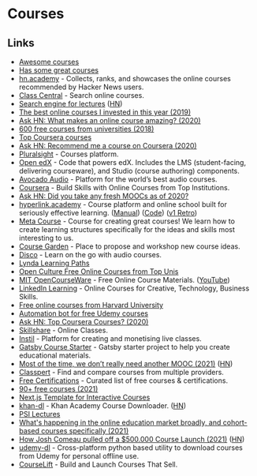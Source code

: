 # Courses

## Links

- [Awesome courses](https://github.com/learn-anything/courses)
- [Has some great courses](http://computing.dcu.ie/~humphrys/)
- [hn.academy](https://hn.academy/) - Collects, ranks, and showcases the online courses recommended by Hacker News users.
- [Class Central](https://www.classcentral.com/) - Search online courses.
- [Search engine for lectures](https://www.findlectures.com/) ([HN](https://news.ycombinator.com/item?id=14484549))
- [The best online courses I invested in this year (2019)](https://mariepoulin.com/blog/the-best-investments-i-made-in-my-business-this-year/)
- [Ask HN: What makes an online course amazing? (2020)](https://news.ycombinator.com/item?id=22580520)
- [600 free courses from universities (2018)](https://www.classcentral.com/report/new-courses-october-2018/)
- [Top Coursera courses](https://www.classcentral.com/provider/coursera?sort=rating-up)
- [Ask HN: Recommend me a course on Coursera (2020)](https://news.ycombinator.com/item?id=22826722)
- [Pluralsight](https://www.pluralsight.com/) - Courses platform.
- [Open edX](https://github.com/edx/edx-platform) - Code that powers edX. Includes the LMS (student-facing, delivering courseware), and Studio (course authoring) components.
- [Avocado Audio](https://www.avocadoaudio.com/) - Platform for the world’s best audio courses.
- [Coursera](https://www.coursera.org/) - Build Skills with Online Courses from Top Institutions.
- [Ask HN: Did you take any fresh MOOCs as of 2020?](https://news.ycombinator.com/item?id=23722680)
- [hyperlink.academy](https://hyperlink.academy/) - Course platform and online school built for seriously effective learning. ([Manual](https://hyperlink.academy/manual)) ([Code](https://gitlab.com/jaredpereira/hyperlink-academy)) ([v1 Retro](https://awarm.space/fast/008-hyperlinkv1-retro))
- [Meta Course](https://hyperlink.academy/courses/the-meta-course/1) - Course for creating great courses! We learn how to create learning structures specifically for the ideas and skills most interesting to us.
- [Course Garden](https://forum.hyperlink.academy/c/course-garden/15) - Place to propose and workshop new course ideas.
- [Disco](https://www.heydisco.com/) - Learn on the go with audio courses.
- [Lynda Learning Paths](https://www.lynda.com/learning-paths/)
- [Open Culture Free Online Courses from Top Unis](https://www.openculture.com/freeonlinecourses)
- [MIT OpenCourseWare](https://ocw.mit.edu/) - Free Online Course Materials. ([YouTube](https://www.youtube.com/c/mitocw/playlists))
- [LinkedIn Learning](https://www.linkedin.com/learning/me) - Online Courses for Creative, Technology, Business Skills.
- [Free online courses from Harvard University](https://www.edx.org/school/harvardx)
- [Automation bot for free Udemy courses](https://github.com/dimakiss/Udemy_bot)
- [Ask HN: Top Coursera Courses? (2020)](https://news.ycombinator.com/item?id=25245125)
- [Skillshare](https://www.skillshare.com/) - Online Classes.
- [Instil](https://instil.live/) - Platform for creating and monetising live classes.
- [Gatsby Course Starter](https://github.com/btholt/gatsby-course-starter) - Gatsby starter project to help you create educational materials.
- [Most of the time, we don’t really need another MOOC (2021)](https://eugeneyan.com/writing/you-dont-need-another-mooc/) ([HN](https://news.ycombinator.com/item?id=25931498))
- [Classpert](https://classpert.com/) - Find and compare courses from multiple providers.
- [Free Certifications](https://github.com/cloudcommunity/Free-Certifications) - Curated list of free courses & certifications.
- [90+ free courses (2021)](https://custom-writing.org/blog/free-online-courses)
- [Next.js Template for Interactive Courses](https://github.com/scastiel/nextjs-course-template)
- [khan-dl](https://github.com/rand-net/khan-dl) - Khan Academy Course Downloader. ([HN](https://news.ycombinator.com/item?id=26134915))
- [PSI Lectures](https://perimeterinstitute.ca/psi-lectures)
- [What's happening in the online education market broadly, and cohort-based courses specifically (2021)](https://twitter.com/fortelabs/status/1369754186967965697)
- [How Josh Comeau pulled off a $500.000 Course Launch (2021)](https://renenauheimer.substack.com/p/how-josh-comeau-pulled-off-a-500000) ([HN](https://news.ycombinator.com/item?id=26692410))
- [udemy-dl](https://github.com/r0oth3x49/udemy-dl) - Cross-platform python based utility to download courses from Udemy for personal offline use.
- [CourseLift](https://courselift.com/) - Build and Launch Courses That Sell.
